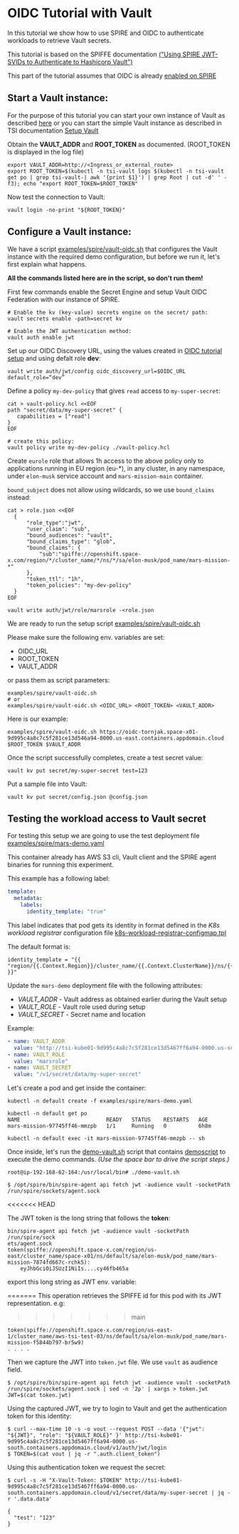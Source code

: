 # OIDC Tutorial with Vault
In this tutorial we show how to use SPIRE and OIDC to authenticate workloads to
retrieve Vault secrets.

This tutorial is based on the SPIFFE documentation [("Using SPIRE JWT-SVIDs to Authenticate
to Hashicorp Vault")](https://spiffe.io/docs/latest/keyless/vault/readme/)

This part of the tutorial assumes that OIDC is already [enabled on SPIRE](./spire-oidc-tutorial.md)

## Start a Vault instance:
For the purpose of this tutorial you can start your own instance of Vault
as described [here](https://spiffe.io/docs/latest/keyless/vault/readme/#create-the-config-file-and-run-the-vault-server)
or you can start the simple Vault instance as described in TSI documentation
[Setup Vault](./vault.md)

Obtain the **VAULT_ADDR** and **ROOT_TOKEN** as documented. (ROOT_TOKEN is displayed
in the log file)

```console
export VAULT_ADDR=http://<Ingress_or_external_route>
export ROOT_TOKEN=$(kubectl -n tsi-vault logs $(kubectl -n tsi-vault get po | grep tsi-vault-| awk '{print $1}') | grep Root | cut -d' ' -f3); echo "export ROOT_TOKEN=$ROOT_TOKEN"
```

Now test the connection to Vault:
```console
vault login -no-print "${ROOT_TOKEN}"
```

## Configure a Vault instance:
We have a script [examples/spire/vault-oidc.sh](../examples/spire/vault-oidc.sh) that configures the Vault instance with the required demo configuration, but before we run it, let's first explain what happens.

**All the commands listed here are in the script, so don't run them!**

First few commands enable the Secret Engine and setup Vault OIDC Federation with
our instance of SPIRE.

```
# Enable the kv (key-value) secrets engine on the secret/ path:
vault secrets enable -path=secret kv

# Enable the JWT authentication method:
vault auth enable jwt
```

Set up our OIDC Discovery URL, using the values created in [OIDC tutorial setup](./spire-oidc-tutorial.md)
and using defalt role **dev**:
```
vault write auth/jwt/config oidc_discovery_url=$OIDC_URL default_role=“dev”
```

Define a policy `my-dev-policy` that gives `read` access to `my-super-secret`:
```console
cat > vault-policy.hcl <<EOF
path "secret/data/my-super-secret" {
   capabilities = ["read"]
}
EOF

# create this policy:
vault policy write my-dev-policy ./vault-policy.hcl
```
Create `eurole` role that allows 1h access to the above policy only to applications
running in EU region (eu-*), in any cluster, in any namespace, under `elon-musk`
service account and `mars-mission-main` container.

`bound_subject` does not allow using wildcards, so we use `bound_claims` instead:
```console
cat > role.json <<EOF
  {
      "role_type":"jwt",
      "user_claim": "sub",
      "bound_audiences": "vault",
      "bound_claims_type": "glob",
      "bound_claims": {
          "sub":"spiffe://openshift.space-x.com/region/*/cluster_name/*/ns/*/sa/elon-musk/pod_name/mars-mission-*"
      },
      "token_ttl": "1h",
      "token_policies": "my-dev-policy"
  }
EOF

vault write auth/jwt/role/marsrole -<role.json
```

We are ready to run the setup script [examples/spire/vault-oidc.sh](../examples/spire/vault-oidc.sh)

Please make sure the following env. variables are set:
* OIDC_URL
* ROOT_TOKEN
* VAULT_ADDR

or pass them as script parameters:

```
examples/spire/vault-oidc.sh
# or
examples/spire/vault-oidc.sh <OIDC_URL> <ROOT_TOKEN> <VAULT_ADDR>

```
Here is our example:
```console
examples/spire/vault-oidc.sh https://oidc-tornjak.space-x01-9d995c4a8c7c5f281ce13d546a94-0000.us-east.containers.appdomain.cloud $ROOT_TOKEN $VAULT_ADDR
```


Once the script successfully completes,
create a test secret value:
```console
vault kv put secret/my-super-secret test=123
```

Put a sample file into Vault:
```console
vault kv put secret/config.json @config.json
```

## Testing the workload access to Vault secret
For testing this setup we are going to use
the test deployment file [examples/spire/mars-demo.yaml](examples/spire/mars-demo.yaml)

This container already has AWS S3 cli, Vault client and the SPIRE agent binaries
for running this experiment.

This example has a following label:

```yaml
template:
  metadata:
    labels:
      identity_template: "true"
```
This label indicates that pod gets its identity in format defined in the
*K8s workload registrar* configuration file
[k8s-workload-registrar-configmap.tpl](../charts/spire/templates/k8s-workload-registrar-configmap.tpl)

The default format is:

```
identity_template = "{{ "region/{{.Context.Region}}/cluster_name/{{.Context.ClusterName}}/ns/{{.Pod.Namespace}}/sa/{{.Pod.ServiceAccount}}/pod_name/{{.Pod.Name}}" }}"
```

Update the `mars-demo` deployment file with the following attributes:
* *VAULT_ADDR* - Vault address as obtained earlier during the Vault setup
* *VAULT_ROLE* - Vault role used during setup
* *VAULT_SECRET* - Secret name and location

Example:
```yaml
- name: VAULT_ADDR
  value: "http://tsi-kube01-9d995c4a8c7c5f281ce13d5467ff6a94-0000.us-south.containers.appdomain.cloud"
- name: VAULT_ROLE
  value: "marsrole"
- name: VAULT_SECRET
  value: "/v1/secret/data/my-super-secret"
```

Let's create a pod and get inside the container:

```console
kubectl -n default create -f examples/spire/mars-demo.yaml

kubectl -n default get po
NAME                           READY   STATUS    RESTARTS   AGE
mars-mission-97745ff46-mmzpb   1/1     Running   0          6h8m

kubectl -n default exec -it mars-mission-97745ff46-mmzpb -- sh
```

Once inside, let's run the [demo-vault.sh](../examples/spire/demo.mars-vault.sh) script
that contains [demoscript](https://github.com/duglin/tools/tree/master/demoscript)
to execute the demo commands. *(Use the space bar to drive the script steps.)*

```
root@ip-192-168-62-164:/usr/local/bin# ./demo-vault.sh

$ /opt/spire/bin/spire-agent api fetch jwt -audience vault -socketPath /run/spire/sockets/agent.sock
```
<<<<<<< HEAD

The JWT token is the long string that follows the **token**:

```console
bin/spire-agent api fetch jwt -audience vault -socketPath /run/spire/sock
ets/agent.sock
token(spiffe://openshift.space-x.com/region/us-east/cluster_name/space-x01/ns/default/sa/elon-musk/pod_name/mars-mission-7874fd667c-rchk5):
	eyJhbGciOiJSUzI1NiIs....cy46fb465a
```

export this long string as JWT env. variable:

=======
This operation retrieves the SPIFFE id for this pod with its JWT representation.
e.g:
>>>>>>> main
```
token(spiffe://openshift.space-x.com/region/us-east-1/cluster_name/aws-tsi-test-03/ns/default/sa/elon-musk/pod_name/mars-mission-f5844b797-br5w9)
. . . .
```
Then we capture the JWT into `token.jwt` file. We use `vault` as audience field.

```
$ /opt/spire/bin/spire-agent api fetch jwt -audience vault -socketPath /run/spire/sockets/agent.sock | sed -n '2p' | xargs > token.jwt
JWT=$(cat token.jwt)
```

Using the captured JWT, we try to login to Vault and get the authentication token for this identity:
```
$ curl --max-time 10 -s -o vout --request POST --data '{"jwt": "${JWT}", "role": "${VAULT_ROLE}" }' http://tsi-kube01-9d995c4a8c7c5f281ce13d5467ff6a94-0000.us-south.containers.appdomain.cloud/v1/auth/jwt/login
$ TOKEN=$(cat vout | jq -r ".auth.client_token")
```

Using this authentication token we request the secret:
```
$ curl -s -H "X-Vault-Token: $TOKEN" http://tsi-kube01-9d995c4a8c7c5f281ce13d5467ff6a94-0000.us-south.containers.appdomain.cloud/v1/secret/data/my-super-secret | jq -r '.data.data'

{
  "test": "123"
}
```
